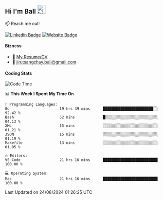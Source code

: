 ## Hi I'm Ball <img src="https://user-images.githubusercontent.com/1303154/88677602-1635ba80-d120-11ea-84d8-d263ba5fc3c0.gif" width="28px" height="28px" alt="hi">
 
:mailbox: Reach me out!

[![Linkedin Badge](https://img.shields.io/badge/-Jirut-0e76a8?style=flat&labelColor=0e76a8&logo=linkedin&logoColor=white)](https://www.linkedin.com/in/jirut-sangchay-338370251)
[![Website Badge](https://img.shields.io/badge/Website-184aa8?logo=website&logoColor=)](https://resume-jirut.web.app)

<!-- TODO: Add last video link -->
#### Bizness
- :paperclip: [My Resume/CV](https://github.com/Jirut01/Jirut01/blob/main/resume_jirut.pdf)
- :email: jirutsangchay.ball@gmail.com

#### Coding Stats


<!--START_SECTION:waka-->
![Code Time](http://img.shields.io/badge/Code%20Time-1%2C447%20hrs%2028%20mins-blue)

📊 **This Week I Spent My Time On** 

```text
💬 Programming Languages: 
Go                       19 hrs 39 mins      ███████████████████████░░   92.42 % 
Bash                     52 mins             █░░░░░░░░░░░░░░░░░░░░░░░░   04.13 % 
XML                      15 mins             ░░░░░░░░░░░░░░░░░░░░░░░░░   01.21 % 
JSON                     15 mins             ░░░░░░░░░░░░░░░░░░░░░░░░░   01.19 % 
Makefile                 13 mins             ░░░░░░░░░░░░░░░░░░░░░░░░░   01.05 % 

🔥 Editors: 
VS Code                  21 hrs 16 mins      █████████████████████████   100.00 % 

💻 Operating System: 
Mac                      21 hrs 16 mins      █████████████████████████   100.00 % 
```


 Last Updated on 24/08/2024 01:26:25 UTC
<!--END_SECTION:waka-->
